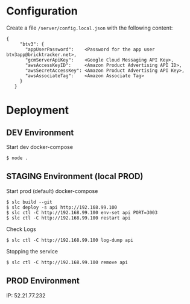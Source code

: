 Configuration
=============

Create a file `/server/config.local.json` with the following content:

```
{
     "btv3": {
       "appUserPassword":    <Password for the app user btv3app@bricktracker.net>,
       "gcmServerApiKey":    <Google Cloud Messaging API Key>,
       "awsAccessKeyID":     <Amazon Product Advertising API ID>,
       "awsSecretAccessKey": <Amazon Product Advertising API Key>,
       "awsAssociateTag":    <Amazon Associate Tag>
     }
   }
```

Deployment
==========

DEV Environment
---------------

Start dev docker-compose
```
$ node .
```

STAGING Environment (local PROD)
--------------------------------

Start prod (default) docker-compose

```
$ slc build --git
$ slc deploy -s api http://192.168.99.100
$ slc ctl -C http://192.168.99.100 env-set api PORT=3003
$ slc ctl -C http://192.168.99.100 restart api
```

Check Logs

```
$ slc ctl -C http://192.168.99.100 log-dump api
```

Stopping the service

```
$ slc ctl -C http://192.168.99.100 remove api
```

PROD Environment
----------------

IP: 52.21.77.232
